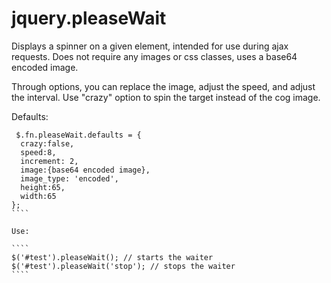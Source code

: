 # jquery.pleaseWait

Displays a spinner on a given element, intended for use during ajax requests. Does not require any images or css classes, uses a base64 encoded image.

Through options, you can replace the image, adjust the speed, and adjust the interval. Use "crazy" option to spin the target instead of the cog image.

Defaults:

`````
 $.fn.pleaseWait.defaults = {
  crazy:false,
  speed:8,
  increment: 2,
  image:{base64 encoded image},
  image_type: 'encoded',
  height:65,
  width:65
};
````

Use:

````
$('#test').pleaseWait(); // starts the waiter
$('#test').pleaseWait('stop'); // stops the waiter
````
